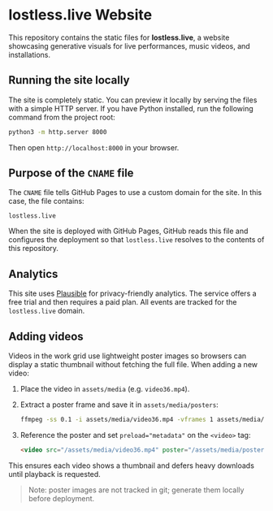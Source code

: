 # lostless.live Website

This repository contains the static files for **lostless.live**, a website showcasing generative visuals for live performances, music videos, and installations.

## Running the site locally

The site is completely static. You can preview it locally by serving the files with a simple HTTP server. If you have Python installed, run the following command from the project root:

```bash
python3 -m http.server 8000
```

Then open `http://localhost:8000` in your browser.

## Purpose of the `CNAME` file

The `CNAME` file tells GitHub Pages to use a custom domain for the site. In this case, the file contains:

```
lostless.live
```

When the site is deployed with GitHub Pages, GitHub reads this file and configures the deployment so that `lostless.live` resolves to the contents of this repository.

## Analytics

This site uses [Plausible](https://plausible.io/) for privacy-friendly analytics. The service offers a free trial and then requires a paid plan. All events are tracked for the `lostless.live` domain.

## Adding videos

Videos in the work grid use lightweight poster images so browsers can display a static thumbnail without fetching the full file. When adding a new video:

1. Place the video in `assets/media` (e.g. `video36.mp4`).
2. Extract a poster frame and save it in `assets/media/posters`:

   ```bash
   ffmpeg -ss 0.1 -i assets/media/video36.mp4 -vframes 1 assets/media/posters/poster36.webp
   ```

3. Reference the poster and set `preload="metadata"` on the `<video>` tag:

   ```html
   <video src="/assets/media/video36.mp4" poster="/assets/media/posters/poster36.webp" preload="metadata" autoplay muted loop playsinline></video>
   ```

This ensures each video shows a thumbnail and defers heavy downloads until playback is requested.

> Note: poster images are not tracked in git; generate them locally before deployment.
